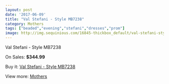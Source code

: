 ```yaml
---
layout: post
date: '2017-06-09'
title: "Val Stefani - Style MB7238"
category: Mothers
tags: ["beaded","evening","stefani","dresses","prom"]
image: http://img.sequinious.com/16845-thickbox_default/val-stefani-style-mb7238.jpg
---
```

Val Stefani - Style MB7238

On Sales: **$344.99**
<a href="https://www.sequinious.com/mothers/7945-val-stefani-style-mb7238.html"><amp-img layout="responsive" width="600" height="600" src="//img.sequinious.com/16845-thickbox_default/val-stefani-style-mb7238.jpg" alt="Val Stefani - Style MB7238 0" /></a>
<a href="https://www.sequinious.com/mothers/7945-val-stefani-style-mb7238.html"><amp-img layout="responsive" width="600" height="600" src="//img.sequinious.com/16846-thickbox_default/val-stefani-style-mb7238.jpg" alt="Val Stefani - Style MB7238 1" /></a>

Buy it: [Val Stefani - Style MB7238](https://www.sequinious.com/mothers/7945-val-stefani-style-mb7238.html "Val Stefani - Style MB7238")

View more: [Mothers](https://www.sequinious.com/6-mothers "Mothers")
